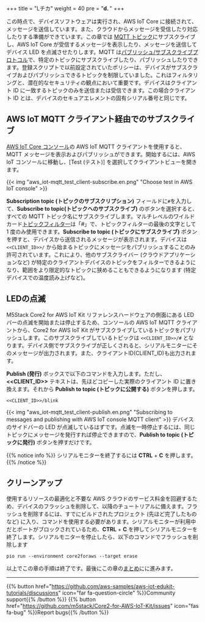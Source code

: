+++
title = "Lチカ"
weight = 40
pre = "<b>d. </b>"
+++

この時点で、デバイスソフトウェアは実行され、AWS IoT Core に接続されて、メッセージを送信しています。また、クラウドからメッセージを受信したり対応したりする準備ができています。この章では [MQTT トピック](https://docs.aws.amazon.com/iot/latest/developerguide/topics.html)にサブスクライブし、AWS IoT Core が受信するメッセージを表示したり、メッセージを送信してデバイス LED を点滅させたりします。MQTT は[パブリッシュ/サブスクライブプロトコル](https://mqtt.org/)で、特定のトピックにサブスクライブしたり、パブリッシュしたりできます。登録スクリプトで以前設定されていたポリシーは、デバイスがサブスクライブおよびパブリッシュできるトピックを制限していました。これはフィルタリングと、潜在的なセキュリティの観点において重要です。デバイスはクライアント ID に一致するトピックのみを送信または受信できます。この場合クライアント ID とは、デバイスのセキュアエレメントの固有シリアル番号と同じです。

## AWS IoT MQTT クライアント経由でのサブスクライブ
[AWS IoT Core コンソール](https://us-west-2.console.aws.amazon.com/iot/home?region=us-west-2#/)の AWS IoT MQTT クライアントを使用すると、MQTT メッセージを表示およびパブリッシュができます。開始するには、AWS IoT コンソールに移動し、[Test (テスト)] を選択してクライアントビューを開きます。

{{< img "aws_iot-mqtt_test_client-subscribe.en.png" "Choose test in AWS IoT console" >}}

**Subscription topic (トピックのサブスクリプション)** フィールドに`#`を入力して、**Subscribe to topic(トピックへのサブスクライブ)** のボタンを選択すると、すべての MQTT トピック名にサブスクライブします。マルチレベルのワイルドカード[トピックフィルター](https://docs.aws.amazon.com/iot/latest/developerguide/topics.html#topicfilters)は「#」で、トピックフィルターの最後の文字として 1 度のみ使用できます。**Subscribe to topic (トピックにサブスクライブ)** ボタンを押すと、デバイスから送信されるメッセージが表示されます。デバイスは `<<CLIENT_ID>>/` から始まるトピックにメッセージをパブリッシュすることのみ許可されています。これにより、他のサブスクライバー (クラウドアプリケーションなど) が特定のクライアントデバイスのトピックをフィルターできるようになり、範囲をより限定的なトピックに狭めることもできるようになります (特定デバイスでの温度読み上げなど)。

## LEDの点滅
M5Stack Core2 for AWS IoT Kit リファレンスハードウェアの側面にある LED バーの点滅を開始または停止するため、コンソールの AWS IoT MQTT クライアントから、Core2 for AWS IoT Kit がサブスクライブしているトピックをパブリッシュします。このサブスクライブしているトピックは `<<CLIENT_ID>>/#` となります。デバイス側でサブスクライブが正しくされると、シリアルモニターにそのメッセージが出力されます。また、クライアントID(CLIENT_ID)も出力されます。

**Publish (発行)** ボックスで以下のコマンドを入力します。ただし、**<<CLIENT_ID>>** テキストは、先ほどコピーした実際のクライアント ID に置き換えます。それから **Publish to topic (トピックに公開する)** ボタンを押します。
```
<<CLIENT_ID>>/blink
```
{{< img "aws_iot-mqtt_test_client-publish.en.png" "Subscribing to messages and publishing with AWS IoT console MQTT client" >}}
デバイスのサイドバーの LED が点滅しているはずです。点滅を一時停止するには、同じトピックにメッセージを発行すれば停止できますので、**Publish to topic (トピックに発行)** ボタンを押すだけです。

{{% notice info %}}
シリアルモニターを終了するには **CTRL** + **C** を押します。
{{% /notice %}}

## クリーンアップ
使用するリソースの最適化と不要な AWS クラウドのサービス料金を回避するため、デバイスのフラッシュを削除して、以降のチュートリアルに備えます。フラッシュを削除するには、すでにビルドされたプロジェクト (先ほど完了したものなど) に入り、コマンドを使用する必要があります。シリアルモニターが利用中だとポートがブロックされているため、**CTRL** + **C** を押してシリアルモニターを終了します。シリアルモニターを停止したら、以下のコマンドでフラッシュを削除します

```
pio run --environment core2foraws --target erase
```

以上でこの章の手順は終了です。最後にこの章の[まとめ](conclusion.html)にに進みます。

---
{{% button href="https://github.com/aws-samples/aws-iot-edukit-tutorials/discussions" icon="far fa-question-circle" %}}Community support{{% /button %}} {{% button href="https://github.com/m5stack/Core2-for-AWS-IoT-Kit/issues" icon="fas fa-bug" %}}Report bugs{{% /button %}}
